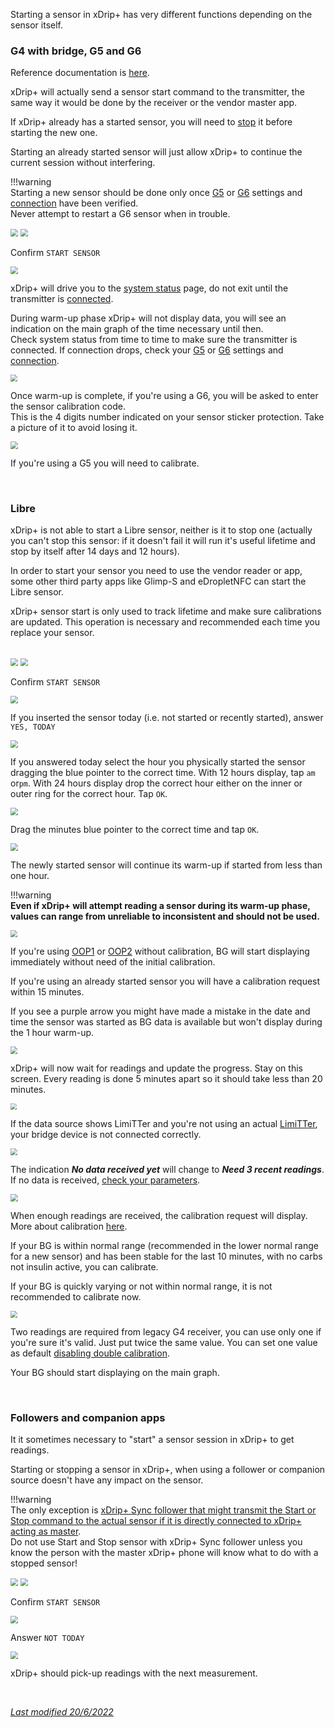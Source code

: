 Starting a sensor in xDrip+ has very different functions depending on the sensor itself.

### G4 with bridge, G5 and G6

Reference documentation is [here](https://navid200.github.io/xDrip/docs/Proper-connectivity.html).

xDrip+ will actually send a sensor start command to the transmitter, the same way it would be done by the receiver or the vendor master app.

If xDrip+ already has a started sensor, you will need to [stop](../stopsensor) it before starting the new one.

Starting an already started sensor will just allow xDrip+ to continue the current session without interfering.

!!!warning  
    Starting a new sensor should be done only once [G5](../../install/g5/) or [G6](../../install/g5/) settings and [connection](../../troubleshoot/connection) have been verified.  
    Never attempt to restart a G6 sensor when in trouble.

<img src="../../images/hamburger_menu.png" style="zoom:75%;" />

<img src="../../install/images/M-StaS.png" style="zoom:75%;" />

Confirm `START SENSOR`

<img src="../../install/images/M-StaSC.png" style="zoom:75%;" />

xDrip+ will drive you to the [system status](../../troubleshoot/systemstatus/#g5-and-g6) page, do not exit until the transmitter is [connected](../../troubleshoot/connection/#check-connection).

During warm-up phase xDrip+ will not display data, you will see an indication on the main graph of the time necessary until then.  
Check system status from time to time to make sure the transmitter is connected. If connection drops, check your [G5](../../install/g5/) or [G6](../../install/g5/) settings and [connection](../../troubleshoot/connection).

<img src="../../install/images/M-SS-Warmup.png" style="zoom:66%;" />

Once warm-up is complete, if you're using a G6, you will be asked to enter the sensor calibration code.  
This is the 4 digits number indicated on your sensor sticker protection. Take a picture of it to avoid losing it.

<img src="../../install/images/M-StaSCode.png" style="zoom:75%;" />

If you're using a G5 you will need to calibrate.

</br>

### Libre

xDrip+ is not able to start a Libre sensor, neither is it to stop one (actually you can't stop this sensor: if it doesn't fail it will run it's useful lifetime and stop by itself after 14 days and 12 hours).

In order to start your sensor you need to use the vendor reader or app, some other third party apps like Glimp-S and eDropletNFC can start the Libre sensor.

xDrip+ sensor start is only used to track lifetime and make sure calibrations are updated. This operation is necessary and recommended each time you replace your sensor.

</br>

<img src="../../images/hamburger_menu.png" style="zoom:75%;" />

<img src="../../install/images/M-StaS.png" style="zoom:75%;" />

Confirm `START SENSOR`

<img src="../../install/images/M-StaSC.png" style="zoom:75%;" />

If you inserted the sensor today (i.e. not started or recently started), answer `YES, TODAY`

<img src="../../install/images/M-StaSToday.png" style="zoom:75%;" />

If you answered today select the hour you physically started the sensor dragging the blue pointer to the correct time. With 12 hours display, tap `am` or`pm`. With 24 hours display drop the correct hour either on the inner or outer ring for the correct hour. Tap `OK`.

<img src="../../install/images/M-StaSHour.png" style="zoom:75%;" />

Drag the minutes blue pointer to the correct time and tap `OK`.

<img src="../../install/images/M-StaSMin.png" style="zoom:75%;" />

The newly started sensor will continue its warm-up if started from less than one hour.

!!!warning  
    **Even if xDrip+ will attempt reading a sensor during its warm-up phase, values can range from unreliable to inconsistent and should not be used.**

<img src="../../install/images/LibreWarmup.png" style="zoom:70%;" />

If you're using [OOP1](../OOP/#oop1) or [OOP2](../OOP/#oop2) without calibration, BG will start displaying immediately without need of the initial calibration.

If you're using an already started sensor you will have a calibration request within 15 minutes.

If you see a purple arrow you might have made a mistake in the date and time the sensor was started as BG data is available but won't display during the 1 hour warm-up.

<img src="../../install/images/PurpleArrow.png" style="zoom:70%;" />

</br>

xDrip+ will now wait for readings and update the progress. Stay on this screen. Every reading is done 5 minutes apart so it should take less than 20 minutes.

<img src="../../install/images/M-SS-InitialR.png" style="zoom:65%;" />

If the data source shows LimiTTer and you're not using an actual [LimiTTer](https://github.com/JoernL/LimiTTer), your bridge device is not connected correctly.

<img src="../../install/images/M-SS-LimiTTer.png" style="zoom:70%;" />

The indication ***No data received yet*** will change to ***Need 3 recent readings***. If no data is received, [check your parameters](../../install/libreBT/#bridge-settings).

<img src="../../install/images/M-SS-InitialR2.png" style="zoom:72%;" />

When enough readings are received, the calibration request will display. More about calibration [here](../../calibrate/101).

If your BG is within normal range (recommended in the lower normal range for a new sensor) and has been stable for the last 10 minutes, with no carbs not insulin active, you can calibrate.

If your BG is quickly varying or not within normal range, it is not recommended to calibrate now. 

<img src="../../install/images/M-SS-Calibrate.png" style="zoom:70%;" />

Two readings are required from legacy G4 receiver, you can use only one if you're sure it's valid. Just put twice the same value. You can set one value as default [disabling double calibration](../../calibrate/advancedcal/#calibrations).

Your BG should start displaying on the main graph.

</br>

### Followers and companion apps

It it sometimes necessary to "start" a sensor session in xDrip+ to get readings.

Starting or stopping a sensor in xDrip+, when using a follower or companion source doesn't have any impact on the sensor.

!!!warning  
    The only exception is [xDrip+ Sync follower that might transmit the Start or Stop command to the actual sensor if it is directly connected to xDrip+ acting as master](../sync/#accept-followers-actions).  
    Do not use Start and Stop sensor with xDrip+ Sync follower unless you know the person with the master xDrip+ phone will know what to do with a stopped sensor!

<img src="../../images/hamburger_menu.png" style="zoom:75%;" />

<img src="../../install/images/M-StaS.png" style="zoom:75%;" />

Confirm `START SENSOR`

<img src="../../install/images/M-StaSC.png" style="zoom:75%;" />

Answer `NOT TODAY`

<img src="../../install/images/M-StaSToday.png" style="zoom:75%;" />

xDrip+ should pick-up readings with the next measurement.

<br>

[*Last modified 20/6/2022*](https://github.com/NightscoutFoundation/xDrip/releases/tag/2022.06.20b)